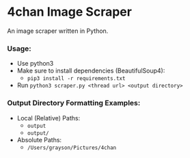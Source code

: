# 4chan Image Scraper
An image scraper written in Python.

### Usage:

- Use python3
- Make sure to install dependencies (BeautifulSoup4):
  - `pip3 install -r requirements.txt`
- Run `python3 scraper.py <thread url> <output directory>`

### Output Directory Formatting Examples:

- Local (Relative) Paths:
  - `output`
  - `output/`
- Absolute Paths:
  - `/Users/grayson/Pictures/4chan`
